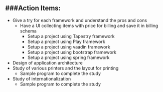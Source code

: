 ###Action Items:
---
* Give a try for each framework and understand the pros and cons
  * Have a UI collecting items with price for billing and save it in billing schema
     * Setup a project using Tapestry framework 
     * Setup a project using Play framework 
     * Setup a project using vaadin framework 
     * Setup a project using bootstrap framework 
     * Setup a project using spring framework 
* Design of application architecture
* Study of various printers and the layout for printing
  * Sample program to complete the study
* Study of internationalization
  * Sample program to complete the study
